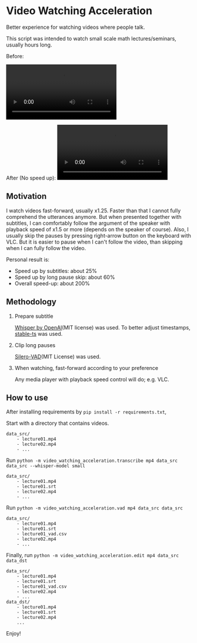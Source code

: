 # Video Watching Acceleration

Better experience for watching videos where people talk.

This script was intended to watch small scale math lectures/seminars, usually hours long.


Before:

![original](assets/original.mp4)

After (No speed up):
![processed](assets/processed.mp4)


## Motivation

I watch videos fast-forward, usually x1.25. Faster than that I cannot fully comprehend the utterances anymore.
But when presented together with subtitles, I can comfortably follow the argument of the speaker with playback speed of x1.5 or more (depends on the speaker of course).
Also, I usually skip the pauses by pressing right-arrow button on the keyboard with VLC. But it is easier to pause when I can't follow the video, than skipping when I can fully follow the video.

Personal result is:
- Speed up by subtitles: about 25%
- Speed up by long pause skip: about 60%
- Overall speed-up: about 200%

## Methodology

1. Prepare subtitle

    [Whisper by OpenAI](https://github.com/openai/whisper)(MIT license) was used.
    To better adjust timestamps, [stable-ts](https://github.com/jianfch/stable-ts) was used.

2. Clip long pauses

    [Silero-VAD](https://github.com/snakers4/silero-vad)(MIT License) was used.

3. When watching, fast-forward according to your preference

    Any media player with playback speed control will do; e.g. VLC.

## How to use

After installing requirements by `pip install -r requirements.txt`,

Start with a directory that contains videos.

```
data_src/
    - lecture01.mp4
    - lecture02.mp4
    - ...
```

Run ```python -m video_watching_acceleration.transcribe mp4 data_src data_src --whisper-model small```

```
data_src/
    - lecture01.mp4
    - lecture01.srt
    - lecture02.mp4
    - ...
```

Run ```python -m video_watching_acceleration.vad mp4 data_src data_src```
```
data_src/
    - lecture01.mp4
    - lecture01.srt
    - lecture01_vad.csv
    - lecture02.mp4
    - ...
```

Finally, run ```python -m video_watching_acceleration.edit mp4 data_src data_dst```
```
data_src/
    - lecture01.mp4
    - lecture01.srt
    - lecture01_vad.csv
    - lecture02.mp4
    - ...
data_dst/
    - lecture01.mp4
    - lecture01.srt
    - lecture02.mp4
    ...
```

Enjoy!
